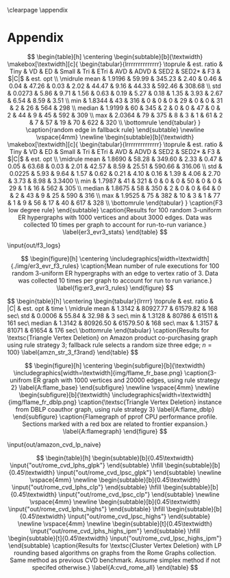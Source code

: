 \clearpage
\appendix

# Appendix

$$
\begin{table}[h]
\centering
\begin{subtable}[b]{\textwidth}
\makebox[\textwidth][c]{
\begin{tabular}{lrrrrrrrrrrrrrr}
\toprule
 & est. ratio & Tiny & VD & ED & Small & Tri & ETri & AVD & ADVD & SED2 & SED2* & F3 & $|C|$ & est. opt \\
\midrule
mean & 1.9196 & 59.99 & 345.23 & 2.40 & 0.46 & 0.04 & 47.26 & 0.03 & 2.02 & 44.47 & 9.16 & 44.33 & 592.46 & 308.68 \\
std & 0.0273 & 5.86 & 9.71 & 1.56 & 0.63 & 0.19 & 5.27 & 0.18 & 1.35 & 3.93 & 2.67 & 6.54 & 8.59 & 3.51 \\
min & 1.8344 & 43 & 316 & 0 & 0 & 0 & 29 & 0 & 0 & 31 & 2 & 26 & 564 & 298 \\
median & 1.9199 & 60 & 345 & 2 & 0 & 0 & 47 & 0 & 2 & 44 & 9 & 45 & 592 & 309 \\
max & 2.0364 & 79 & 375 & 8 & 3 & 1 & 61 & 2 & 7 & 57 & 19 & 70 & 622 & 320 \\
\bottomrule
\end{tabular}
}
\caption{random edge in fallback rule}
\end{subtable}
\newline
\vspace{4mm}
\newline
\begin{subtable}[b]{\textwidth}
\makebox[\textwidth][c]{
\begin{tabular}{lrrrrrrrrrrrrrr}
\toprule
 & est. ratio & Tiny & VD & ED & Small & Tri & ETri & AVD & ADVD & SED2 & SED2* & F3 & $|C|$ & est. opt \\
\midrule
mean & 1.8690 & 58.28 & 349.60 & 2.33 & 0.47 & 0.05 & 63.68 & 0.03 & 2.01 & 42.57 & 8.59 & 25.51 & 590.66 & 316.06 \\
std & 0.0225 & 5.93 & 9.64 & 1.57 & 0.62 & 0.21 & 4.10 & 0.16 & 1.39 & 4.06 & 2.70 & 3.73 & 8.98 & 3.3400 \\
min & 1.7987 & 41 & 321 & 0 & 0 & 0 & 50 & 0 & 0 & 29 & 1 & 16 & 562 & 305 \\
median & 1.8675 & 58 & 350 & 2 & 0 & 0 & 64 & 0 & 2 & 43 & 9 & 25 & 590 & 316 \\
max & 1.9525 & 75 & 382 & 10 & 3 & 1 & 77 & 1 & 9 & 56 & 17 & 40 & 617 & 328 \\
\bottomrule
\end{tabular}
}
\caption{F3 low degree rule}
\end{subtable}
\caption{Results for 100 random 3-uniform ER hypergraphs with 1000 vertices and about 3000 edges. Data was collected 10 times per graph to account for run-to-run variance.}
\label{er3_evr3_stats}
\end{table}
$$

\input{out/f3_logs}

$$
\begin{figure}[h]
    \centering
    \includegraphics[width=\textwidth]{./img/er3_evr_f3_rules}
    \caption{Mean number of rule executions for 100 random 3-uniform ER hypergraphs with an edge to vertex ratio of 3. Data was collected 10 times per graph to account for run to run variance.}
    \label{fig:er3_evr3_rules}
\end{figure}
$$

$$
\begin{table}[h]
\centering
\begin{tabular}{lrrrr}
\toprule
 & est. ratio & $|C|$ & est. opt & time \\
\midrule
mean & 1.3142 & 80927.77 & 61579.82 & 168 sec\\
std & 0.0006 & 55.84 & 32.98 & 3 sec\\
min & 1.3128 & 80786 & 61511 & 161 sec\\
median & 1.3142 & 80926.50 & 61579.50 & 168 sec\\
max & 1.3157 & 81071 & 61654 & 176 sec\\
\bottomrule
\end{tabular}
\caption{Results for \textsc{Triangle Vertex Deletion} on Amazon product co-purchasing graph using rule strategy 3; fallback rule selects a random size three edge;  $n=100$}
\label{amzn_str_3_f3rand}
\end{table}
$$

$$
\begin{figure}[h]
    \centering
    \begin{subfigure}[b]{\textwidth}
        \includegraphics[width=\textwidth]{img/flame_fr_base.png}
        \caption{3-unifrom ER graph with 1000 vertices and 20000 edges, using rule strategy 2}
        \label{A:flame_base}
   \end{subfigure}
    \newline
    \vspace{4mm}
    \newline
    \begin{subfigure}[b]{\textwidth}
        \includegraphics[width=\textwidth]{img/flame_fr_dblp.png}
        \caption{\textsc{Triangle Vertex Deletion} instance from DBLP coauthor graph, using rule strategy 3}
        \label{A:flame_dblp}
    \end{subfigure}
    \caption{Flamegraph of pprof CPU performance profile. Sections marked with a red box are related to frontier expansion.}
    \label{A:flamegraph}
\end{figure}
$$

\input{out/amazon_cvd_lp_naive}

$$
\begin{table}[h]
    \begin{subtable}[b]{0.45\textwidth}
        \input{"out/rome_cvd_lphs_glpk"}
    \end{subtable}
    \hfill
    \begin{subtable}[b]{0.45\textwidth}
        \input{"out/rome_cvd_lpsc_glpk"}
    \end{subtable}
    \newline
    \vspace{4mm}
    \newline
    \begin{subtable}[b]{0.45\textwidth}
        \input{"out/rome_cvd_lphs_clp"}
    \end{subtable}
    \hfill
    \begin{subtable}[b]{0.45\textwidth}
        \input{"out/rome_cvd_lpsc_clp"}
    \end{subtable}
    \newline
    \vspace{4mm}
    \newline
    \begin{subtable}[b]{0.45\textwidth}
        \input{"out/rome_cvd_lphs_highs"}
    \end{subtable}
    \hfill
    \begin{subtable}[b]{0.45\textwidth}
        \input{"out/rome_cvd_lpsc_highs"}
    \end{subtable}
    \newline
    \vspace{4mm}
    \newline
    \begin{subtable}[t]{0.45\textwidth}
        \input{"out/rome_cvd_lphs_highs_ipm"}
    \end{subtable}
    \hfill
    \begin{subtable}[t]{0.45\textwidth}
        \input{"out/rome_cvd_lpsc_highs_ipm"}
    \end{subtable}
    \caption{Results for \textsc{Cluster Vertex Deletion} with LP rounding based algorithms on graphs from the Rome Graphs collection. Same method as previous CVD benchmark. Assume simplex method if not specifed otherwise.}
    \label{A:cvd_rome_all}
\end{table}
$$
